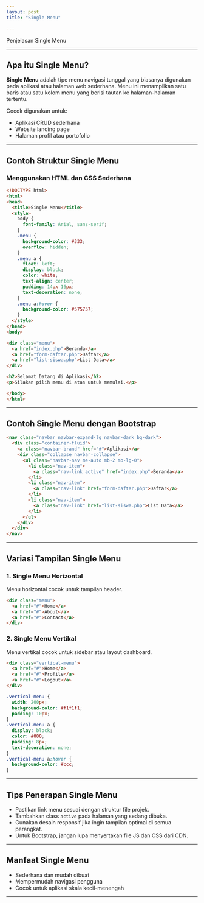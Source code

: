 ```yaml
---
layout: post
title: "Single Menu"

---
```


Penjelasan Single Menu

---

## Apa itu Single Menu?

**Single Menu** adalah tipe menu navigasi tunggal yang biasanya digunakan pada aplikasi atau halaman web sederhana. Menu ini menampilkan satu baris atau satu kolom menu yang berisi tautan ke halaman-halaman tertentu.

Cocok digunakan untuk:
- Aplikasi CRUD sederhana
- Website landing page
- Halaman profil atau portofolio

---

## Contoh Struktur Single Menu

### Menggunakan HTML dan CSS Sederhana
```html
<!DOCTYPE html>
<html>
<head>
  <title>Single Menu</title>
  <style>
    body {
      font-family: Arial, sans-serif;
    }
    .menu {
      background-color: #333;
      overflow: hidden;
    }
    .menu a {
      float: left;
      display: block;
      color: white;
      text-align: center;
      padding: 14px 16px;
      text-decoration: none;
    }
    .menu a:hover {
      background-color: #575757;
    }
  </style>
</head>
<body>

<div class="menu">
  <a href="index.php">Beranda</a>
  <a href="form-daftar.php">Daftar</a>
  <a href="list-siswa.php">List Data</a>
</div>

<h2>Selamat Datang di Aplikasi</h2>
<p>Silakan pilih menu di atas untuk memulai.</p>

</body>
</html>
```

---

## Contoh Single Menu dengan Bootstrap

```html
<nav class="navbar navbar-expand-lg navbar-dark bg-dark">
  <div class="container-fluid">
    <a class="navbar-brand" href="#">Aplikasi</a>
    <div class="collapse navbar-collapse">
      <ul class="navbar-nav me-auto mb-2 mb-lg-0">
        <li class="nav-item">
          <a class="nav-link active" href="index.php">Beranda</a>
        </li>
        <li class="nav-item">
          <a class="nav-link" href="form-daftar.php">Daftar</a>
        </li>
        <li class="nav-item">
          <a class="nav-link" href="list-siswa.php">List Data</a>
        </li>
      </ul>
    </div>
  </div>
</nav>
```

---

## Variasi Tampilan Single Menu

### 1. Single Menu Horizontal
Menu horizontal cocok untuk tampilan header.

```html
<div class="menu">
  <a href="#">Home</a>
  <a href="#">About</a>
  <a href="#">Contact</a>
</div>
```

### 2. Single Menu Vertikal
Menu vertikal cocok untuk sidebar atau layout dashboard.

```html
<div class="vertical-menu">
  <a href="#">Home</a>
  <a href="#">Profile</a>
  <a href="#">Logout</a>
</div>
```

```css
.vertical-menu {
  width: 200px;
  background-color: #f1f1f1;
  padding: 10px;
}
.vertical-menu a {
  display: block;
  color: #000;
  padding: 8px;
  text-decoration: none;
}
.vertical-menu a:hover {
  background-color: #ccc;
}
```

---

## Tips Penerapan Single Menu

- Pastikan link menu sesuai dengan struktur file projek.
- Tambahkan class `active` pada halaman yang sedang dibuka.
- Gunakan desain responsif jika ingin tampilan optimal di semua perangkat.
- Untuk Bootstrap, jangan lupa menyertakan file JS dan CSS dari CDN.

---

## Manfaat Single Menu

- Sederhana dan mudah dibuat
- Mempermudah navigasi pengguna
- Cocok untuk aplikasi skala kecil-menengah

---